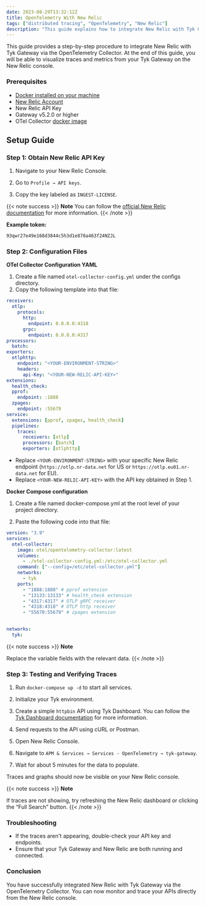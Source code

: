 ```yaml
---
date: 2023-08-29T13:32:12Z
title: OpenTelemetry With New Relic
tags: ["distributed tracing", "OpenTelemetry", "New Relic"]
description: "This guide explains how to integrate New Relic with Tyk Gateway via the OpenTelemetry Collector"
---
```


This guide provides a step-by-step procedure to integrate New Relic with Tyk Gateway via the OpenTelemetry Collector. At the end of this guide, you will be able to visualize traces and metrics from your Tyk Gateway on the New Relic console.

### Prerequisites

- [Docker installed on your machine](https://docs.docker.com/get-docker/)
- [New Relic Account](https://newrelic.com/)
- New Relic API Key
- Gateway v5.2.0 or higher
- OTel Collector [docker image](https://hub.docker.com/r/otel/opentelemetry-collector)

## Setup Guide

### Step 1: Obtain New Relic API Key

1. Navigate to your New Relic Console.

2. Go to `Profile → API keys`.

3. Copy the key labeled as `INGEST-LICENSE`.

{{< note success >}}
**Note**
You can follow the [official New Relic documentation](https://docs.newrelic.com/docs/apis/intro-apis/new-relic-api-keys/) for more information.
{{< /note >}}

**Example token:**

```bash
93qwr27e49e168d3844c5h3d1e878a463f24NZJL
```

### Step 2: Configuration Files

**OTel Collector Configuration YAML**

1. Create a file named `otel-collector-config.yml` under the configs directory.
2. Copy the following template into that file:

```yaml
receivers:
  otlp:
    protocols:
      http:
        endpoint: 0.0.0.0:4318
      grpc:
        endpoint: 0.0.0.0:4317
processors:
  batch:
exporters:
  otlphttp:
    endpoint: "<YOUR-ENVIRONMENT-STRING>"
    headers:
      api-Key: "<YOUR-NEW-RELIC-API-KEY>"
extensions:
  health_check:
  pprof:
    endpoint: :1888
  zpages:
    endpoint: :55679
service:
  extensions: [pprof, zpages, health_check]
  pipelines:
    traces:
      receivers: [otlp]
      processors: [batch]
      exporters: [otlphttp]
```

- Replace `<YOUR-ENVIRONMENT-STRING>` with your specific New Relic endpoint (`https://otlp.nr-data.net` for US or `https://otlp.eu01.nr-data.net` for EU).
- Replace `<YOUR-NEW-RELIC-API-KEY>` with the API key obtained in Step 1.

**Docker Compose configuration**

1. Create a file named docker-compose.yml at the root level of your project directory.

2. Paste the following code into that file:

```yaml
version: "3.9"
services:
  otel-collector:
    image: otel/opentelemetry-collector:latest
    volumes:
      - ./otel-collector-config.yml:/etc/otel-collector.yml
    command: ["--config=/etc/otel-collector.yml"]
    networks:
      - tyk
    ports:
      - "1888:1888" # pprof extension
      - "13133:13133" # health_check extension
      - "4317:4317" # OTLP gRPC receiver
      - "4318:4318" # OTLP http receiver
      - "55670:55679" # zpages extension

 
networks:
  tyk:
```

{{< note success >}}
**Note**

Replace the variable fields with the relevant data.
{{< /note >}}

### Step 3: Testing and Verifying Traces

1. Run `docker-compose up -d` to start all services.

2. Initialize your Tyk environment.

3. Create a simple `httpbin` API using Tyk Dashboard. You can follow the [Tyk Dashboard documentation](https://tyk.io/docs/3.1/getting-started/create-api/) for more information.

4. Send requests to the API using cURL or Postman.

5. Open New Relic Console.

6. Navigate to `APM & Services → Services - OpenTelemetry → tyk-gateway`.

7. Wait for about 5 minutes for the data to populate.

Traces and graphs should now be visible on your New Relic console.

{{< note success >}}
**Note**

If traces are not showing, try refreshing the New Relic dashboard or clicking the “Full Search” button.
{{< /note >}}

### Troubleshooting

- If the traces aren't appearing, double-check your API key and endpoints.
- Ensure that your Tyk Gateway and New Relic are both running and connected.

### Conclusion

You have successfully integrated New Relic with Tyk Gateway via the OpenTelemetry Collector. You can now monitor and trace your APIs directly from the New Relic console.
